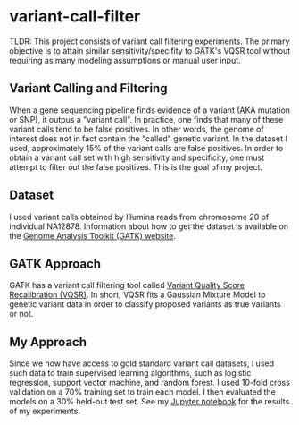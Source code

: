 # variant-call-filter

TLDR: This project consists of variant call filtering experiments. The primary objective is to attain similar sensitivity/specifity to GATK's VQSR tool without requiring as many modeling assumptions or manual user input.

## Variant Calling and Filtering 

When a gene sequencing pipeline finds evidence of a variant (AKA mutation or SNP), it outpus a "variant call". In practice, one finds that many of these variant calls tend to be false positives. In other words, the genome of interest does not in fact contain the "called" genetic variant. In the dataset I used, approximately 15% of the variant calls are false positives. In order to obtain a variant call set with high sensitivity and specificity, one must attempt to filter out the false positives. This is the goal of my project.

## Dataset

I used variant calls obtained by Illumina reads from chromosome 20 of individual NA12878. Information about how to get the dataset is available on the [Genome Analysis Toolkit (GATK) website](http://gatkforums.broadinstitute.org/gatk/discussion/1213/whats-in-the-resource-bundle-and-how-can-i-get-it).

## GATK Approach

GATK has a variant call filtering tool called [Variant Quality Score Recalibration (VQSR)](http://gatkforums.broadinstitute.org/gatk/discussion/39/variant-quality-score-recalibration-vqsr). In short, VQSR fits a Gaussian Mixture Model to genetic variant data in order to classify proposed variants as true variants or not.

## My Approach

Since we now have access to gold standard variant call datasets, I used such data to train supervised learning algorithms, such as logistic regression, support vector machine, and random forest. I used 10-fold cross validation on a 70% training set to train each model. I then evaluated the models on a 30% held-out test set. See my [Jupyter notebook](https://github.com/nmchaves/variant-call-filter/blob/master/filters/test_multiple_filters.ipynb) for the results of my experiments.
